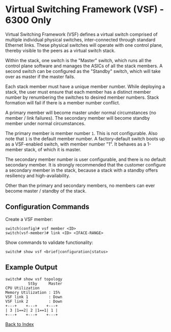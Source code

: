# Virtual Switching Framework (VSF) - 6300 Only

Virtual Switching Framework (VSF) defines a virtual switch comprised of multiple individual physical switches, inter-connected through standard Ethernet links. These physical switches will operate with one control plane, thereby visible to the peers as a virtual switch stack.

Within the stack, one switch is the "Master" switch, which runs all the control plane software and manages the ASICs of all the stack members. A second switch can be configured as the "Standby" switch, which will take over as master if the master fails.

Each stack member must have a unique member number. While deploying a stack, the user must ensure that each member has a distinct member number by renumbering the switches to desired member numbers. Stack formation will fail if there is a member number conflict.

A primary member will become master under normal circumstances (no member / link failures). The secondary member will become standby member under normal circumstances.

The primary member is member number `1`. This is not configurable. Also note that `1` is the default member number. A factory-default switch boots up as a VSF-enabled switch, with member number "1". It behaves as a 1-member stack, of which it is master.

The secondary member number is user configurable, and there is no default secondary member. It is strongly recommended that the customer configure a secondary member in the stack, because a stack with a standby offers resiliency and high-availability.

Other than the primary and secondary members, no members can ever become master / standby of the stack.

## Configuration Commands

Create a VSF member:

```text
switch(config)# vsf member <ID>
switch(vsf-member)# link <ID> <IFACE-RANGE>
```

Show commands to validate functionality:

```text
switch# show vsf <brief|configuration|status>
```

## Example Output

```text
switch# show vsf topology
          Stby     Master
CPU Utilization
Memory Utilization : 15%
VSF link 1         : Down
VSF link 2         : Down
+---+    +---+    +---+
| 3 |1==2| 2 |1==1| 1 |
+---+    +---+    +---+
```

[Back to Index](../index.md)

